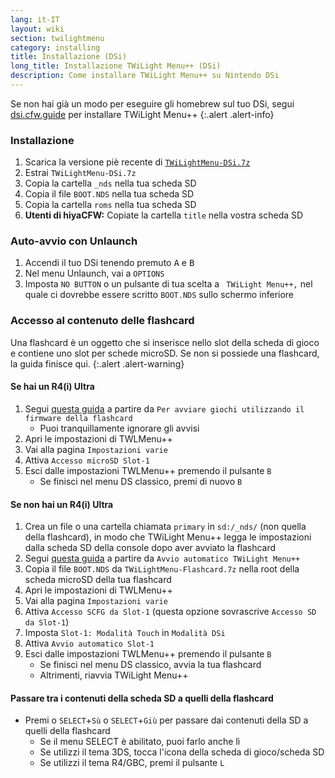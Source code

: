 ```yaml
---
lang: it-IT
layout: wiki
section: twilightmenu
category: installing
title: Installazione (DSi)
long_title: Installazione TWiLight Menu++ (DSi)
description: Come installare TWiLight Menu++ su Nintendo DSi
---
```


Se non hai già un modo per eseguire gli homebrew sul tuo DSi, segui [dsi.cfw.guide](https://dsi.cfw.guide) per installare TWiLight Menu++
{:.alert .alert-info}

### Installazione
1. Scarica la versione piè recente di [`TWiLightMenu-DSi.7z`](https://github.com/DS-Homebrew/TWiLightMenu/releases/latest/download/TWiLightMenu-DSi.7z)
1. Estrai `TWiLightMenu-DSi.7z`
1. Copia la cartella `_nds` nella tua scheda SD
1. Copia il file `BOOT.NDS` nella tua scheda SD
1. Copia la cartella `roms` nella tua scheda SD
1. **Utenti di hiyaCFW:** Copiate la cartella `title` nella vostra scheda SD

### Auto-avvio con Unlaunch
1. Accendi il tuo DSi tenendo premuto <kbd class="face">A</kbd> e <kbd class="face">B</kbd>
1. Nel menu Unlaunch, vai a `OPTIONS`
1. Imposta `NO BUTTON` o un pulsante di tua scelta a ` TWiLight Menu++,` nel quale ci dovrebbe essere scritto `BOOT.NDS` sullo schermo inferiore

### Accesso al contenuto delle flashcard

Una flashcard è un oggetto che si inserisce nello slot della scheda di gioco e contiene uno slot per schede microSD. Se non si possiede una flashcard, la guida finisce qui.
{:.alert .alert-warning}

#### Se hai un R4(i) Ultra

1. Segui [questa guida](installing-flashcard) a partire da `Per avviare giochi utilizzando il firmware della flashcard`
     - Puoi tranquillamente ignorare gli avvisi
1. Apri le impostazioni di TWLMenu++
1. Vai alla pagina `Impostazioni varie`
1. Attiva `Accesso microSD Slot-1`
1. Esci dalle impostazioni TWLMenu++ premendo il pulsante `B`
     - Se finisci nel menu DS classico, premi di nuovo `B`

#### Se non hai un R4(i) Ultra

1. Crea un file o una cartella chiamata `primary` in `sd:/_nds/` (non quella della flashcard), in modo che TWiLight Menu++ legga le impostazioni dalla scheda SD della console dopo aver avviato la flashcard
1. Segui [questa guida](installing-flashcard) a partire da `Avvio automatico TWiLight Menu++`
1. Copia il file `BOOT.NDS` da `TWiLightMenu-Flashcard.7z` nella root della scheda microSD della tua flashcard
1. Apri le impostazioni di TWLMenu++
1. Vai alla pagina `Impostazioni varie`
1. Attiva `Accesso SCFG da Slot-1` (questa opzione sovrascrive `Accesso SD da Slot-1`)
1. Imposta `Slot-1: Modalità Touch` in `Modalità DSi`
1. Attiva `Avvio automatico Slot-1`
1. Esci dalle impostazioni TWLMenu++ premendo il pulsante `B`
     - Se finisci nel menu DS classico, avvia la tua flashcard
     - Altrimenti, riavvia TWiLight Menu++

#### Passare tra i contenuti della scheda SD a quelli della flashcard
- Premi o `SELECT`+`Sù` o `SELECT`+`Giù` per passare dai contenuti della SD a quelli della flashcard
     - Se il menu SELECT è abilitato, puoi farlo anche lì
     - Se utilizzi il tema 3DS, tocca l'icona della scheda di gioco/scheda SD
     - Se utilizzi il tema R4/GBC, premi il pulsante `L`

